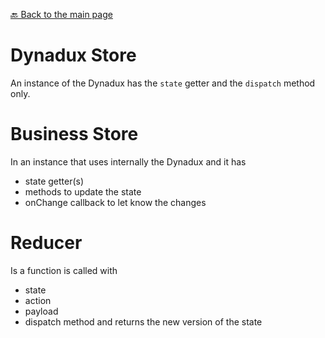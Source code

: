 [🔙 Back to the main page](../README.md)

# Dynadux Store

An instance of the Dynadux has the `state` getter and the `dispatch` method only.

# Business Store

In an instance that uses internally the Dynadux and it has 
- state getter(s)
- methods to update the state
- onChange callback to let know the changes

# Reducer

Is a function is called with
- state
- action
- payload 
- dispatch method
and returns the new version of the state


